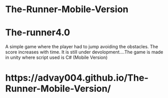 # The-Runner-Mobile-Version
<h1>The-runner4.0</h1>
A simple game where the player had to jump avoiding the obstacles. The score increases with time. It is still under devolopment....The game is made in unity where script used is C#
(Mobile Version)
<h1>https://advay004.github.io/The-Runner-Mobile-Version/</h1>
